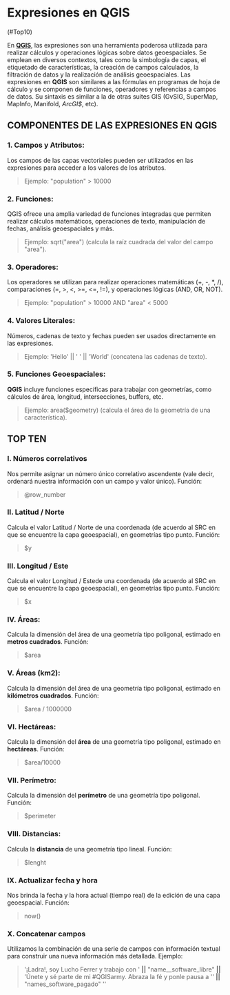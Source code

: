 # Expresiones en QGIS 
(#Top10)


En **[QGIS](https://www.qgis.org/es/site/)**, las expresiones son una herramienta poderosa utilizada para realizar cálculos y operaciones lógicas sobre datos geoespaciales. Se emplean en diversos contextos, tales como la simbología de capas, el etiquetado de características, la creación de campos calculados, la filtración de datos y la realización de análisis geoespaciales. Las expresiones en **QGIS** son similares a las fórmulas en programas de hoja de cálculo y se componen de funciones, operadores y referencias a campos de datos. Su sintaxis es similar a la de otras suites GIS (GvSIG, SuperMap, MapInfo, Manifold, _ArcGI$_, etc).




## COMPONENTES DE LAS EXPRESIONES EN QGIS

### 1. Campos y Atributos:
Los campos de las capas vectoriales pueden ser utilizados en las expresiones para acceder a los valores de los atributos.
> Ejemplo: "population" > 10000


### 2. Funciones:
QGIS ofrece una amplia variedad de funciones integradas que permiten realizar cálculos matemáticos, operaciones de texto, manipulación de fechas, análisis geoespaciales y más.
> Ejemplo: sqrt("area") (calcula la raíz cuadrada del valor del campo "area").


### 3. Operadores:
Los operadores se utilizan para realizar operaciones matemáticas (+, -, *, /), comparaciones (=, >, <, >=, <=, !=), y operaciones lógicas (AND, OR, NOT).
> Ejemplo: "population" > 10000 AND "area" < 5000

### 4. Valores Literales:

Números, cadenas de texto y fechas pueden ser usados directamente en las expresiones.
> Ejemplo: 'Hello' || ' ' || 'World' (concatena las cadenas de texto).


### 5. Funciones Geoespaciales:

**QGIS** incluye funciones específicas para trabajar con geometrías, como cálculos de área, longitud, intersecciones, buffers, etc.
> Ejemplo: area($geometry) (calcula el área de la geometría de una característica).




## TOP TEN

### I. Números correlativos
Nos permite asignar un número único correlativo ascendente (vale decir, ordenará nuestra información con un campo y valor único).
Función:
> @row_number


### II. Latitud / Norte
Calcula el valor Latitud / Norte de una coordenada (de acuerdo al SRC en que se encuentre la capa geoespacial), en geometrías tipo punto.
Función:
> $y


### III. Longitud / Este
Calcula el valor Longitud / Estede una coordenada (de acuerdo al SRC en que se encuentre la capa geoespacial), en geometrías tipo punto.
Función:
> $x


### IV. Áreas:
Calcula la dimensión del área de una geometría tipo poligonal, estimado en **metros cuadrados**.
Función:
> $area


### V. Áreas (km2):
Calcula la dimensión del área de una geometría tipo poligonal, estimado en **kilómetros cuadrados**.
Función:
> $area / 1000000


### VI. Hectáreas:
Calcula la dimensión del **área** de una geometría tipo poligonal, estimado en **hectáreas**.
Función:
> $area/10000


### VII. Perímetro:
Calcula la dimensión del **perímetro** de una geometría tipo poligonal.
Función:
> $perimeter


### VIII. Distancias:
Calcula la **distancia** de una geometría tipo lineal.
Función:
> $lenght


### IX. Actualizar fecha y hora
Nos brinda la fecha y la hora actual (tiempo real) de la edición  de una capa geoespacial.
Función:
> now()


### X. Concatenar campos
Utilizamos la combinación de una serie de campos con información textual para construir una nueva información más detallada.
Ejemplo:
> '¡Ladra!, soy Lucho Ferrer y trabajo con ' **||** "name__software_libre" **||** 'Únete y sé parte de mi #QGISarmy. Abraza la fé y ponle pausa a '' **||** "names_software_pagado" ''

